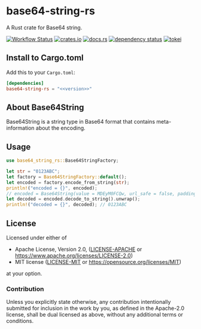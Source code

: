 # base64-string-rs

A Rust crate for Base64 string.

[![Workflow Status](https://github.com/j5ik2o/base64-string-rs/workflows/Rust/badge.svg)](https://github.com/j5ik2o/base64-string-rs/actions?query=workflow%3A%22Rust%22)
[![crates.io](https://img.shields.io/crates/v/base64-string-rs.svg)](https://crates.io/crates/base64-string-rs)
[![docs.rs](https://docs.rs/base64-string-rs/badge.svg)](https://docs.rs/base64-string-rs)
[![dependency status](https://deps.rs/repo/github/j5ik2o/base64-string-rs/status.svg)](https://deps.rs/repo/github/j5ik2o/base64-string-rs)
[![tokei](https://tokei.rs/b1/github/j5ik2o/base64-string-rs)](https://github.com/XAMPPRocky/tokei)

## Install to Cargo.toml

Add this to your `Cargo.toml`:

```toml
[dependencies]
base64-string-rs = "<<version>>"
```

## About Base64String

Base64String is a string type in Base64 format that contains meta-information about the encoding.

## Usage

```rust
use base64_string_rs::Base64StringFactory;

let str = "0123ABC";
let factory = Base64StringFactory::default();
let encoded = factory.encode_from_string(str);
println!("encoded = {}", encoded);
// encoded = Base64String(value = MDEyM0FCQw, url_safe = false, padding = false)
let decoded = encoded.decode_to_string().unwrap();
println!("decoded = {}", decoded); // 0123ABC
```

## License

Licensed under either of

* Apache License, Version 2.0, ([LICENSE-APACHE](LICENSE-APACHE) or https://www.apache.org/licenses/LICENSE-2.0)
* MIT license ([LICENSE-MIT](LICENSE-MIT) or https://opensource.org/licenses/MIT)

at your option.

### Contribution

Unless you explicitly state otherwise, any contribution intentionally submitted for inclusion in the work by you, as defined in the Apache-2.0 license, shall be dual licensed as above, without any additional terms or conditions.
